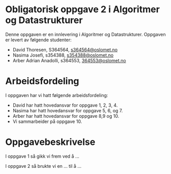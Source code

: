 # Obligatorisk oppgave 2 i Algoritmer og Datastrukturer

Denne oppgaven er en innlevering i Algoritmer og Datastrukturer.
Oppgaven er levert av følgende studenter:
* David Thoresen, S364564, s364564@oslomet.no
* Nasima Josefi, s354388, s354388@oslomet.no
* Arber Adrian Anadolli, s364553, 364553@oslomet.no

# Arbeidsfordeling

I oppgaven har vi hatt følgende arbeidsfordeling:
* David har hatt hovedansvar for oppgave 1, 2, 3, 4.
* Nasima har hatt hovedansvar for oppgave 5, 6, og 7.
* Arber har hatt hovedansvar for oppgave 8,9 og 10.
* Vi sammarbeider på oppgave 10.

# Oppgavebeskrivelse

I oppgave 1 så gikk vi frem ved å ...

I oppgave 2 så brukte vi en ... til å ...

